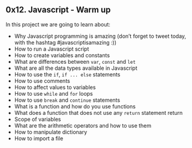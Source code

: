 ## 0x12. Javascript - Warm up

In this project we are going to learn about: 

-   Why Javascript programming is amazing (don’t forget to tweet today, with the
    hashtag #javascriptisamazing :))
-   How to run a Javascript script
-   How to create variables and constants
-   What are differences between  `var`,  `const`  and  `let`
-   What are all the data types available in Javascript
-   How to use the  `if`,  `if ... else`  statements
-   How to use comments
-   How to affect values to variables
-   How to use  `while`  and  `for`  loops
-   How to use  `break`  and  `continue`  statements
-   What is a function and how do you use functions
-   What does a function that does not use any  `return`  statement return
-   Scope of variables
-   What are the arithmetic operators and how to use them
-   How to manipulate dictionary
-   How to import a file

